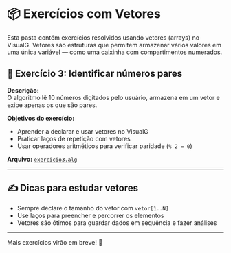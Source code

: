 # 📦 Exercícios com Vetores

Esta pasta contém exercícios resolvidos usando vetores (arrays) no VisualG. Vetores são estruturas que permitem armazenar vários valores em uma única variável — como uma caixinha com compartimentos numerados.

## 📌 Exercício 3: Identificar números pares

**Descrição:**  
O algoritmo lê 10 números digitados pelo usuário, armazena em um vetor e exibe apenas os que são pares.

**Objetivos do exercício:**
- Aprender a declarar e usar vetores no VisualG
- Praticar laços de repetição com vetores
- Usar operadores aritméticos para verificar paridade (`% 2 = 0`)

**Arquivo:** [`exercicio3.alg`](exercicio3.alg)

---

## ✍️ Dicas para estudar vetores

- Sempre declare o tamanho do vetor com `vetor[1..N]`
- Use laços para preencher e percorrer os elementos
- Vetores são ótimos para guardar dados em sequência e fazer análises

---

Mais exercícios virão em breve! 🚀
